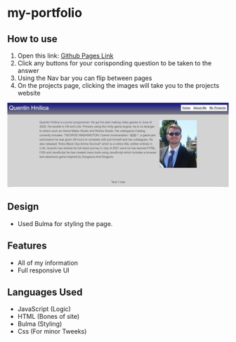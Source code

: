 # my-portfolio

## How to use
1. Open this link: [Github Pages Link](https://quentinhnilica.github.io/my-portfolio/)
2. Click any buttons for your corisponding question to be taken to the answer
3. Using the Nav bar you can flip between pages
4. On the projects page, clicking the images will take you to the projects website

![image](portfolio.png)

## Design 
- Used Bulma for styling the page.

## Features
- All of my information
- Full responsive UI

## Languages Used
- JavaScript (Logic)
- HTML (Bones of site)
- Bulma (Styling)
- Css (For minor Tweeks)
